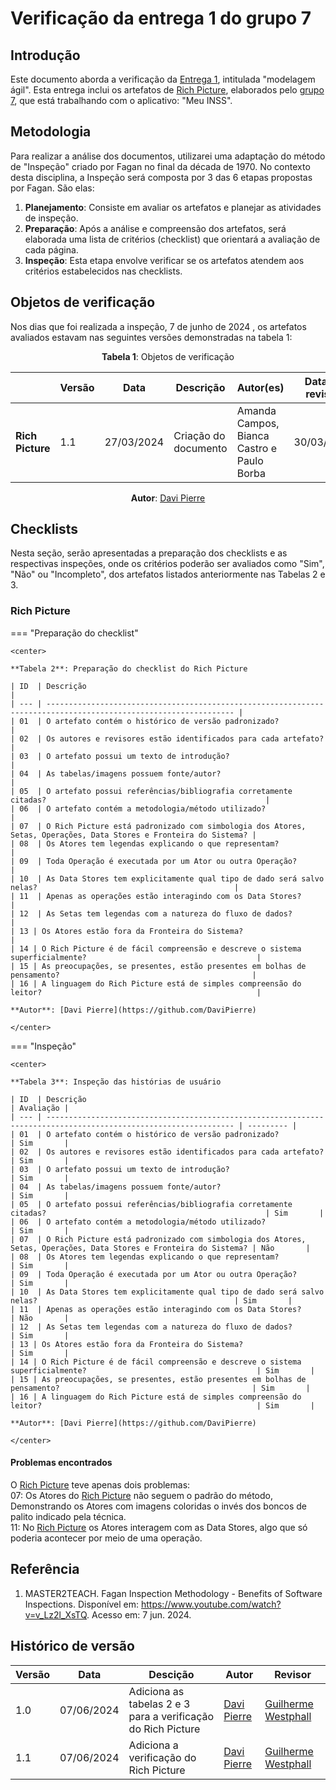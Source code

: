 # Verificação da entrega 1 do grupo 7

## Introdução

Este documento aborda a verificação da [Entrega 1]([https://requisitos-de-software.github.io/2024.1-Meu-INSS/modelagem/Agil/backlog/](https://requisitos-de-software.github.io/2024.1-Meu-INSS/pre-rastreabilidade/rich_picture/)), intitulada "modelagem ágil". Esta entrega inclui os artefatos de  [Rich Picture](https://requisitos-de-software.github.io/2024.1-Meu-INSS/pre-rastreabilidade/rich_picture/), elaborados pelo [grupo 7](https://requisitos-de-software.github.io/2024.1-Meu-INSS/), que está trabalhando com o aplicativo: "Meu INSS".

## Metodologia

Para realizar a análise dos documentos, utilizarei uma adaptação do método de "Inspeção" criado por Fagan no final da década de 1970. No contexto desta disciplina, a Inspeção será composta por 3 das 6 etapas propostas por Fagan. São elas:

1. **Planejamento**: Consiste em avaliar os artefatos e planejar as atividades de inspeção.
2. **Preparação**: Após a análise e compreensão dos artefatos, será elaborada uma lista de critérios (checklist) que orientará a avaliação de cada página.
3. **Inspeção**: Esta etapa envolve verificar se os artefatos atendem aos critérios estabelecidos nas checklists.

## Objetos de verificação

Nos dias que foi realizada a inspeção, 7 de junho de 2024 , os artefatos avaliados estavam nas seguintes versões demonstradas na tabela 1:

<center>

**Tabela 1**: Objetos de verificação

|                          | Versão | Data       | Descrição                                                                  | Autor(es)     | Data de revisão | Revisor(es)   |
| ------------------------ | ------ | ---------- | -------------------------------------------------------------------------- | ------------- | --------------- | ------------- |
| **Rich Picture**| 1.1 | 27/03/2024 | Criação do documento | Amanda Campos, Bianca Castro e Paulo Borba | 30/03/2024 | Johnny Lopes |
**Autor**: [Davi Pierre](https://github.com/DaviPierre)

</center>

## Checklists

Nesta seção, serão apresentadas a preparação dos checklists e as respectivas inspeções, onde os critérios poderão ser avaliados como "Sim", "Não" ou "Incompleto", dos artefatos listados anteriormente nas Tabelas 2 e 3.

### Rich Picture

=== "Preparação do checklist"

    <center>

    **Tabela 2**: Preparação do checklist do Rich Picture

    | ID  | Descrição                                                                                                        |
    | --- | ---------------------------------------------------------------------------------------------------------------- |
    | 01  | O artefato contém o histórico de versão padronizado?                                                             |
    | 02  | Os autores e revisores estão identificados para cada artefato?                                                   |
    | 03  | O artefato possui um texto de introdução?                                                                        |
    | 04  | As tabelas/imagens possuem fonte/autor?                                                                          |
    | 05  | O artefato possui referências/bibliografia corretamente citadas?                                                 |
    | 06  | O artefato contém a metodologia/método utilizado?                                                                |
    | 07  | O Rich Picture está padronizado com simbologia dos Atores, Setas, Operações, Data Stores e Fronteira do Sistema? |
    | 08  | Os Atores tem legendas explicando o que representam?                                                             |
    | 09  | Toda Operação é executada por um Ator ou outra Operação?                                                         |
    | 10  | As Data Stores tem explicitamente qual tipo de dado será salvo nelas?                                            |
    | 11  | Apenas as operações estão interagindo com os Data Stores?                                                        |
    | 12  | As Setas tem legendas com a natureza do fluxo de dados?                                                          |
    | 13 | Os Atores estão fora da Fronteira do Sistema?                                                                     |
    | 14 | O Rich Picture é de fácil compreensão e descreve o sistema superficialmente?                                      |
    | 15 | As preocupações, se presentes, estão presentes em bolhas de pensamento?                                           |
    | 16 | A linguagem do Rich Picture está de simples compreensão do leitor?                                                |
    
    **Autor**: [Davi Pierre](https://github.com/DaviPierre)

    </center>

=== "Inspeção"

    <center>

    **Tabela 3**: Inspeção das histórias de usuário

    | ID  | Descrição                                                                                                        | Avaliação |
    | --- | ---------------------------------------------------------------------------------------------------------------- | --------- |
    | 01  | O artefato contém o histórico de versão padronizado?                                                             | Sim       |
    | 02  | Os autores e revisores estão identificados para cada artefato?                                                   | Sim       |
    | 03  | O artefato possui um texto de introdução?                                                                        | Sim       |
    | 04  | As tabelas/imagens possuem fonte/autor?                                                                          | Sim       |
    | 05  | O artefato possui referências/bibliografia corretamente citadas?                                                 | Sim       |
    | 06  | O artefato contém a metodologia/método utilizado?                                                                | Sim       |
    | 07  | O Rich Picture está padronizado com simbologia dos Atores, Setas, Operações, Data Stores e Fronteira do Sistema? | Não       |
    | 08  | Os Atores tem legendas explicando o que representam?                                                             | Sim       |
    | 09  | Toda Operação é executada por um Ator ou outra Operação?                                                         | Sim       |
    | 10  | As Data Stores tem explicitamente qual tipo de dado será salvo nelas?                                            | Sim       |
    | 11  | Apenas as operações estão interagindo com os Data Stores?                                                        | Não       |
    | 12  | As Setas tem legendas com a natureza do fluxo de dados?                                                          | Sim       |
    | 13 | Os Atores estão fora da Fronteira do Sistema?                                                                     | Sim       |
    | 14 | O Rich Picture é de fácil compreensão e descreve o sistema superficialmente?                                      | Sim       |
    | 15 | As preocupações, se presentes, estão presentes em bolhas de pensamento?                                           | Sim       |
    | 16 | A linguagem do Rich Picture está de simples compreensão do leitor?                                                | Sim       |
    
    **Autor**: [Davi Pierre](https://github.com/DaviPierre)

    </center>
#### Problemas encontrados
O [Rich Picture](https://requisitos-de-software.github.io/2024.1-Meu-INSS/pre-rastreabilidade/rich_picture/) teve apenas dois problemas:
<br>07: Os Atores do [Rich Picture](https://requisitos-de-software.github.io/2024.1-Meu-INSS/pre-rastreabilidade/rich_picture/) não seguem o padrão do método, Demonstrando os Atores com imagens coloridas o invés dos boncos de palito indicado pela técnica.
<br>11: No [Rich Picture](https://requisitos-de-software.github.io/2024.1-Meu-INSS/pre-rastreabilidade/rich_picture/) os Atores interagem com as Data Stores, algo que só poderia acontecer por meio de uma operação.



## Referência

1. MASTER2TEACH. Fagan Inspection Methodology - Benefits of Software Inspections. Disponível em: https://www.youtube.com/watch?v=v_Lz2l_XsTQ. Acesso em: 7 jun. 2024.


## Histórico de versão

| Versão | Data       | Descição                                      | Autor                                           | Revisor                                           |
| ------ | ---------- | --------------------------------------------- | ----------------------------------------------- | ------------------------------------------------- |
| 1.0  | 07/06/2024 | Adiciona as tabelas 2 e 3 para a verificação do Rich Picture | [Davi Pierre](https://github.com/DaviPierre) | [Guilherme Westphall](https://github.com/west7) |
| 1.1  | 07/06/2024 | Adiciona a verificação do Rich Picture                       | [Davi Pierre](https://github.com/DaviPierre) | [Guilherme Westphall](https://github.com/west7) |
